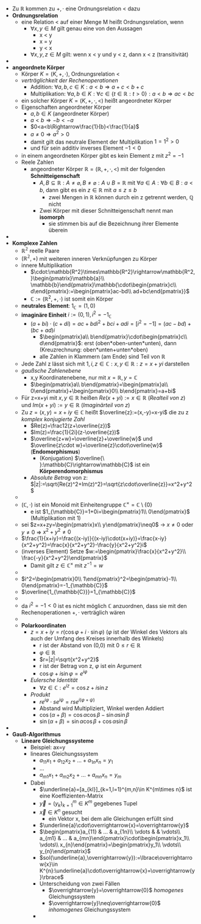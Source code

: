 - Zu $\mathbb{R}$ kommen zu $+,\cdot$ eine Ordnungsrelation < dazu
- **Ordnungsrelation**
	- eine Relation < auf einer Menge M heißt Ordnungsrelation, wenn
		- $\forall x,y\in M$ gilt genau eine von den Aussagen
			- x < y
			- x = y
			- y < x
		- $\forall x,y,z\in M$ gilt: wenn x < y und y < z, dann x < z (transitivität)
-
- **angeordnete Körper**
	- Körper $K=(K,+,\cdot)$, Ordnungsrelation <
	- *verträglichkeit der Rechenoperationen*
		- Addition: $\forall a,b,c\in K:a<b\Rightarrow a+c<b+c$
		- Multiplikation: $\forall a,b\in K:\forall c\in\lbrace t\in\mathbb{R}:t>0\rbrace:a<b\Rightarrow ac<bc$
	- ein solcher Körper $K=(K,+,\cdot,<)$ heißt angeordneter Körper
	- Eigenschaften angeordneter Körper
		- $a,b\in K$ (angeordneter Körper)
		- $a<b\Rightarrow-b<-a$
		- $0<a<b\Rightarrow\frac{1}{b}<\frac{1}{a}$
		- $a\neq0\Rightarrow a^2>0$
		- damit gilt das neutrale Element der Multiplikation $1=1^2>0$
		- und für sein additiv inverses Element $-1<0$
	- in einem angeordneten Körper gibt es kein Element z mit $z^2=-1$
	- Reele Zahlen
		- angeordneter Körper $\mathbb{R}=(\mathbb{R},+,\cdot,<)$ mit der folgenden **Schnitteigenschaft**
			- $A,B\subseteq\mathbb{R}:A\neq\varnothing,B\neq\varnothing:A\cup B=\mathbb{R}$ mit $\forall a\in A:\forall b\in B:a<b$, dann gibt es ein $z\in\mathbb{R}$ mit $a\leq z\leq b$
				- zwei Mengen in $\mathbb{R}$ können durch ein z getrennt werden, $\mathbb{Q}$ nicht
			- Zwei Körper mit dieser Schnitteigenschaft nennt man **isomorph**
				- sie stimmen bis auf die Bezeichnung ihrer Elemente überein
-
- **Komplexe Zahlen**
	- $\mathbb{R^2}$ reelle Paare
	- $(\mathbb{R^2},+)$ mit weiteren inneren Verknüpfungen zu Körper
	- innere Multiplikation
		- $\cdot:\mathbb{R^2}\times\mathbb{R^2}\rightarrow\mathbb{R^2,}\begin{pmatrix}\mathbb{a}\\ \mathbb{b}\end{pmatrix}\mathbb{\cdot\begin{pmatrix}c\\ d\end{pmatrix}:=\begin{pmatrix}ac-bd\\ ad+bc\end{pmatrix}}$
		- $\mathbb{C}:=(\mathbb{R}^2,+,\cdot)$ ist somit ein Körper
	- **neutrales Element**: $1_{\mathbb{C}}=(1,0)$
	- **imaginäre Einheit** $i:=(0,1),i^2=-1_{\mathbb{C}}$
		- $(a+bi)\cdot(c+di)=ac+bdi^2+bci+adi=[i^2=-1]=(ac-bd)+(bc+ad)i$
			- $\begin{pmatrix}a\\ b\end{pmatrix}\cdot\begin{pmatrix}c\\ d\end{pmatrix}$: erst (oben\*oben-unten\*unten), dann (Kreuzrechnung: oben\*unten+unten\*oben)
			- alle Zahlen in Klammern (am Ende) sind Teil von $\mathbb{R}$
	- Jede Zahl z lässt sich mit $1,i,z\in\mathbb{C}:x,y\in\mathbb{R}:z=x+yi$ darstellen
	- *gaußsche Zahlenebene*
		- x,y Koordinatenebene, nur mit $x=\mathbb{R},y=\mathbb{C}$
		- $\begin{pmatrix}a\\ b\end{pmatrix}=\begin{pmatrix}a\\ 0\end{pmatrix}+\begin{pmatrix}0\\ b\end{pmatrix}=a+bi$
	- Für z=x+yi mit $x,y\in\mathbb{R}$ heißen $Re(x+yi):=x\in\mathbb{R}$ (*Realteil von z*) und $Im(x+yi):=y\in\mathbb{R}$ (*Imaginärteil von z*)
	- Zu $z=(x,y)=x+iy\in\mathbb{C}$ heißt $\overline{z}:=(x,-y)=x-yi$ die zu z *komplex konjugierte Zahl*
		- $Re(z)=\frac12(z+\overline{z})$
		- $Im(z)=\frac{1}{2i}(z-\overline{z})$
		- $\overline{z+w}=\overline{z}+\overline{w}$ und $\overline{z\cdot w}=\overline{z}\cdot\overline{w}$ (**Endomorphismus**)
			- (Konjugation) $\overline{\ }:\mathbb{C}\rightarrow\mathbb{C}$ ist ein **Körperendomorphismus**
		- *Absolute Betrag* von z: $|z|:=\sqrt{Re(z)^2+Im(z)^2}=\sqrt{z\cdot\overline{z}}=x^2+y^2$
	-
	- $(\mathbb{C},\cdot)$ ist ein Monoid mit Einheitengruppe $\mathbb{C}^{\times}=\mathbb{C}\setminus\lbrace0\rbrace$
		- e ist $1_{\mathbb{C}}=1+0i=\begin{pmatrix}1\\ 0\end{pmatrix}$ (Multiplikation mit 1)
	- sei $z=x+zy=\begin{pmatrix}x\\ y\end{pmatrix}\neq0$ -> $x\neq0$ oder $y\neq0$ => $x^2+y^2\neq0$
	- $\frac{1}{x+iy}=\frac{(x-iy)}{(x-iy)\cdot(x+iy)}=\frac{x-iy}{x^2+y^2}=\frac{x}{x^2+y^2}-\frac{y}{x^2+y^2}i$
	- (inverses Element) Setze $w:=\begin{pmatrix}\frac{x}{x^2+y^2}\\ \frac{-y}{x^2+y^2}\end{pmatrix}$
		- Damit gilt $z\in\mathbb{C}^{\times}$ mit $z^{-1}=w$
	-
	- $i^2=\begin{pmatrix}0\\ 1\end{pmatrix}^2=\begin{pmatrix}-1\\ 0\end{pmatrix}=-1_{\mathbb{C}}$
	- $\overline{1_{\mathbb{C}}}=1_{\mathbb{C}}$
	-
	- da $i^2=-1<0$ ist es nicht möglich $\mathbb{C}$ anzuordnen, dass sie mit den Rechenoperationen $+,\cdot$ verträglich wären
	-
	- **Polarkoordinaten**
		- $z=x+iy=r(\cos\varphi+i\cdot\sin\varphi)$ ($\varphi$ ist der Winkel des Vektors als auch der Umfang des Kreises innerhalb des Winkels)
			- r ist der Abstand von (0,0) mit $0\leq r\in\mathbb{R}$
			- $\varphi\in\mathbb{R}$
			- $r=|z|=\sqrt{x^2+y^2}$
			- r ist der Betrag von z, $\varphi$ ist ein Argument
			- $\cos\varphi+i\sin\varphi=e^{i\varphi}$
		- *Eulersche Identität*
			- $\forall z\in\mathbb{C}:e^{iz}=\cos z+i\sin z$
		- *Produkt*
			- $re^{i\varphi}\cdot se^{i\psi}=rse^{i(\varphi+\psi)}$
			- Abstand wird Multipliziert, Winkel werden Addiert
			- $\cos(\alpha+\beta)=\cos\alpha\cos\beta-\sin\alpha\sin\beta$
			- $\sin(\alpha+\beta)=\sin\alpha\cos\beta+\cos\alpha\sin\beta$
-
- **Gauß-Algorithmus**
	- **Lineare Gleichungssysteme**
		- Beispiel: ax=y
		- lineares Gleichungssystem
			- $a_{11}x_1+a_{12}x_2+...+a_{1n}x_{n}=y_1$
			- ...
			- $a_{m1}x_1+a_{m2}x_2+...+a_{mn}x_{n}=y_{m}$
		- Dabei
			- $\underline{a}=[a_{kl}]_{k=1,l=1}^{m,n}\in K^{m\times n}$ ist eine Koeffizienten-Matrix
			- $\overrightarrow{y}=(y_{k})_{k=1}^{m}\in K^{m}$ gegebenes Tupel
			- $\overrightarrow{x}\in K^{n}$ gesucht
				- ein Vektor x, bei dem alle Gleichungen erfüllt sind
			- $\underline{a}\cdot\overrightarrow{x}=\overrightarrow{y}$
			- $\begin{pmatrix}a_{11} & ... & a_{1n}\\ \vdots &  & \vdots\\ a_{m1} & ... & a_{mn}\end{pmatrix}\cdot\begin{pmatrix}x_1\\ \vdots\\ x_{n}\end{pmatrix}=\begin{pmatrix}y_1\\ \vdots\\ y_{n}\end{pmatrix}$
			- $sol(\underline{a},\overrightarrow{y}):=\lbrace\overrightarrow{x}\in K^{n}:\underline{a}\cdot\overrightarrow{x}=\overrightarrow{y}\rbrace$
			- Unterscheidung von zwei Fällen
				- $\overrightarrow{y}=\overrightarrow{0}$ *homogenes* Gleichungssystem
				- $\overrightarrow{y}\neq\overrightarrow{0}$ *inhomogenes* Gleichungssystem
			-